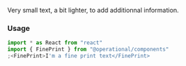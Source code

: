 Very small text, a bit lighter, to add additionnal information.

### Usage

```jsx
import * as React from "react"
import { FinePrint } from "@operational/components"
;<FinePrint>I'm a fine print text</FinePrint>
```
